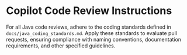 # Copilot Code Review Instructions
For all Java code reviews, adhere to the coding standards defined in `docs/java_coding_standards.md`. Apply these standards to evaluate pull requests, ensuring compliance with naming conventions, documentation requirements, and other specified guidelines.
